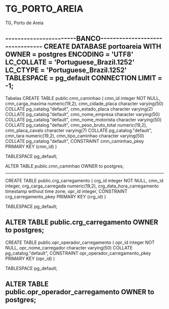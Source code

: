 # TG_PORTO_AREIA
TG, Porto de Areia

-----------------------BANCO--------------------------------
CREATE DATABASE portoareia
    WITH 
    OWNER = postgres
    ENCODING = 'UTF8'
    LC_COLLATE = 'Portuguese_Brazil.1252'
    LC_CTYPE = 'Portuguese_Brazil.1252'
    TABLESPACE = pg_default
    CONNECTION LIMIT = -1;
-----------------------------------------------------------
Tabelas
CREATE TABLE public.cmn_caminhao
(
    cmn_id integer NOT NULL,
    cmn_carga_maxima numeric(19,2),
    cmn_cidade_placa character varying(50) COLLATE pg_catalog."default",
    cmn_estado_placa character varying(2) COLLATE pg_catalog."default",
    cmn_nome_empresa character varying(50) COLLATE pg_catalog."default",
    cmn_nome_motorista character varying(50) COLLATE pg_catalog."default",
    cmn_peso_bruto_total numeric(19,2),
    cmn_placa_cavalo character varying(7) COLLATE pg_catalog."default",
    cmn_tara numeric(19,2),
    cmn_tipo_caminhao character varying(50) COLLATE pg_catalog."default",
    CONSTRAINT cmn_caminhao_pkey PRIMARY KEY (cmn_id)
)

TABLESPACE pg_default;

ALTER TABLE public.cmn_caminhao
    OWNER to postgres;
    
------------------------------------------------------------------------
CREATE TABLE public.crg_carregamento
(
    crg_id integer NOT NULL,
    cmn_id integer,
    crg_carga_carregada numeric(19,2),
    crg_data_hora_carregamento timestamp without time zone,
    opr_id integer,
    CONSTRAINT crg_carregamento_pkey PRIMARY KEY (crg_id)
)

TABLESPACE pg_default;

ALTER TABLE public.crg_carregamento
    OWNER to postgres;
-----------------------------------------------------------------------

CREATE TABLE public.opr_operador_carregamento
(
    opr_id integer NOT NULL,
    opr_nome_carregador character varying(50) COLLATE pg_catalog."default",
    CONSTRAINT opr_operador_carregamento_pkey PRIMARY KEY (opr_id)
)

TABLESPACE pg_default;

ALTER TABLE public.opr_operador_carregamento
    OWNER to postgres;
-----------------------------------------------------------------------


